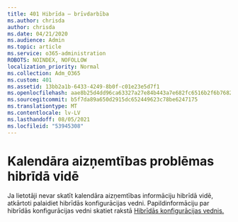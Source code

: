 ```yaml
---
title: 401 Hibrīda — brīvdarbība
ms.author: chrisda
author: chrisda
ms.date: 04/21/2020
ms.audience: Admin
ms.topic: article
ms.service: o365-administration
ROBOTS: NOINDEX, NOFOLLOW
localization_priority: Normal
ms.collection: Adm_O365
ms.custom: 401
ms.assetid: 13bb2a1b-6433-4249-8b0f-c01e23e5d7f1
ms.openlocfilehash: aae8b25d4dd96ca63327a27e84b443a7e682fc6516b2f6b76820da6b125dc1f4
ms.sourcegitcommit: b5f7da89a650d2915dc652449623c78be6247175
ms.translationtype: MT
ms.contentlocale: lv-LV
ms.lasthandoff: 08/05/2021
ms.locfileid: "53945308"
---
```

# <a name="calendar-freebusy-issues-in-hybrid-environments"></a>Kalendāra aizņemtības problēmas hibrīdā vidē

Ja lietotāji nevar skatīt kalendāra aizņemtības informāciju hibrīdā vidē, atkārtoti palaidiet hibrīdās konfigurācijas vedni. Papildinformāciju par hibrīdās konfigurācijas vedni skatiet rakstā [Hibrīdās konfigurācijas vednis.](https://go.microsoft.com/fwlink/p/?linkid=528149)
